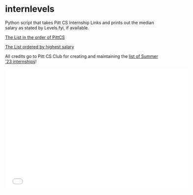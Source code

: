 # internlevels

Python script that takes Pitt CS Internship Links and prints out the median salary as stated by Levels.fyi, if available.


[The List in the order of PittCS](pittCSList.md)

[The List ordered by highest salary](orderedList.md)

All credits go to Pitt CS Club for creating and maintaining the [list of Summer '23 internships](https://github.com/pittcsc/Summer2023-Internships)!

<embed type="text/html" src="test.html" width="600" height="400"></embed>
